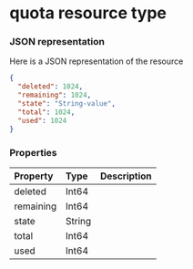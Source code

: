 # quota resource type



### JSON representation

Here is a JSON representation of the resource

<!-- {
  "blockType": "resource",
  "optionalProperties": [

  ],
  "@odata.type": "microsoft.graph.quota"
}-->

```json
{
  "deleted": 1024,
  "remaining": 1024,
  "state": "String-value",
  "total": 1024,
  "used": 1024
}

```
### Properties
| Property	   | Type	|Description|
|:---------------|:--------|:----------|
|deleted|Int64||
|remaining|Int64||
|state|String||
|total|Int64||
|used|Int64||

<!-- uuid: ae0463cb-44f4-4f4f-893a-1892dd13222e
2015-10-19 10:21:31 UTC -->
<!-- {
  "type": "#page.annotation",
  "description": "quota resource",
  "keywords": "",
  "section": "documentation",
  "tocPath": ""
}-->